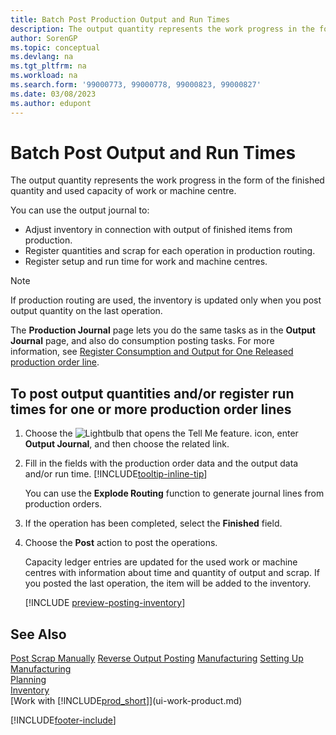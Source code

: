 ```yaml
---
title: Batch Post Production Output and Run Times
description: The output quantity represents the work progress in the form of the finished quantity and used capacity of work or machine centre.
author: SorenGP
ms.topic: conceptual
ms.devlang: na
ms.tgt_pltfrm: na
ms.workload: na
ms.search.form: '99000773, 99000778, 99000823, 99000827'
ms.date: 03/08/2023
ms.author: edupont
---
```

# <a name="batch-post-output-and-run-times" />Batch Post Output and Run Times

The output quantity represents the work progress in the form of the finished quantity and used capacity of work or machine centre.

You can use the output journal to:

* Adjust inventory in connection with output of finished items from production.
* Register quantities and scrap for each operation in production routing.
* Register setup and run time for work and machine centres.

> [!NOTE]
> If production routing are used, the inventory is updated only when you post output quantity on the last operation.

The **Production Journal** page lets you do the same tasks as in the **Output Journal** page, and also do consumption posting tasks. For more information, see [Register Consumption and Output for One Released production order line](production-how-to-register-consumption-and-output.md).

## <a name="to-post-output-quantities-andor-register-run-times-for-one-or-more-production-order-lines" />To post output quantities and/or register run times for one or more production order lines

1. Choose the ![Lightbulb that opens the Tell Me feature.](media/ui-search/search_small.png "Tell me what you want to do") icon, enter **Output Journal**, and then choose the related link.  
2. Fill in the fields with the production order data and the output data and/or run time. [!INCLUDE[tooltip-inline-tip](includes/tooltip-inline-tip_md.md)]
  
    You can use the **Explode Routing** function to generate journal lines from production orders.
  
3. If the operation has been completed, select the **Finished** field.  
4. Choose the **Post** action to post the operations.

    Capacity ledger entries are updated for the used work or machine centres with information about time and quantity of output and scrap. If you posted the last operation, the item will be added to the inventory.

    [!INCLUDE [preview-posting-inventory](includes/preview-posting-inventory.md)]

## <a name="see-also" />See Also

[Post Scrap Manually](production-how-to-post-scrap.md)
[Reverse Output Posting](production-how-to-reverse-output-posting.md)
[Manufacturing](production-manage-manufacturing.md)
[Setting Up Manufacturing](production-configure-production-processes.md)  
[Planning](production-planning.md)  
[Inventory](inventory-manage-inventory.md)  
[Work with [!INCLUDE[prod_short](includes/prod_short.md)]](ui-work-product.md)


[!INCLUDE[footer-include](includes/footer-banner.md)]
